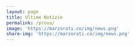 ```yaml
---
layout: page
title: Ultime Notizie
permalink: /prova/
image: 'https://marzorati.co/img/news.png'
share-img: 'https://marzorati.co/img/news.png'
---
```

<script type="text/javascript" src="https://code.jquery.com/jquery-1.9.1.min.js"></script>
<script type="text/javascript" src="FeedEk.min.js"></script>

<script type="text/javascript">
$(function () {
$('#divRss').FeedEk({
FeedUrl:'https://jquery-plugins.net/rss',
MaxCount: 3,
ShowDesc: true,
ShowPubDate: false,
DescCharacterLimit: 100
});
</script>
